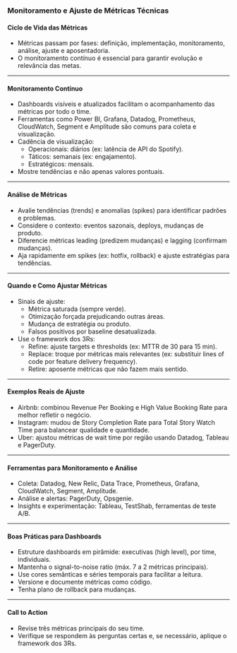 ### Monitoramento e Ajuste de Métricas Técnicas

#### Ciclo de Vida das Métricas

- Métricas passam por fases: definição, implementação, monitoramento, análise, ajuste e aposentadoria.
- O monitoramento contínuo é essencial para garantir evolução e relevância das metas.

---

#### Monitoramento Contínuo

- Dashboards visíveis e atualizados facilitam o acompanhamento das métricas por todo o time.
- Ferramentas como Power BI, Grafana, Datadog, Prometheus, CloudWatch, Segment e Amplitude são comuns para coleta e visualização.
- Cadência de visualização:
  - Operacionais: diários (ex: latência de API do Spotify).
  - Táticos: semanais (ex: engajamento).
  - Estratégicos: mensais.
- Mostre tendências e não apenas valores pontuais.

---

#### Análise de Métricas

- Avalie tendências (trends) e anomalias (spikes) para identificar padrões e problemas.
- Considere o contexto: eventos sazonais, deploys, mudanças de produto.
- Diferencie métricas leading (predizem mudanças) e lagging (confirmam mudanças).
- Aja rapidamente em spikes (ex: hotfix, rollback) e ajuste estratégias para tendências.

---

#### Quando e Como Ajustar Métricas

- Sinais de ajuste:
  - Métrica saturada (sempre verde).
  - Otimização forçada prejudicando outras áreas.
  - Mudança de estratégia ou produto.
  - Falsos positivos por baseline desatualizada.
- Use o framework dos 3Rs:
  - Refine: ajuste targets e thresholds (ex: MTTR de 30 para 15 min).
  - Replace: troque por métricas mais relevantes (ex: substituir lines of code por feature delivery frequency).
  - Retire: aposente métricas que não fazem mais sentido.

---

#### Exemplos Reais de Ajuste

- Airbnb: combinou Revenue Per Booking e High Value Booking Rate para melhor refletir o negócio.
- Instagram: mudou de Story Completion Rate para Total Story Watch Time para balancear qualidade e quantidade.
- Uber: ajustou métricas de wait time por região usando Datadog, Tableau e PagerDuty.

---

#### Ferramentas para Monitoramento e Análise

- Coleta: Datadog, New Relic, Data Trace, Prometheus, Grafana, CloudWatch, Segment, Amplitude.
- Análise e alertas: PagerDuty, Opsgenie.
- Insights e experimentação: Tableau, TestShab, ferramentas de teste A/B.

---

#### Boas Práticas para Dashboards

- Estruture dashboards em pirâmide: executivas (high level), por time, individuais.
- Mantenha o signal-to-noise ratio (máx. 7 a 2 métricas principais).
- Use cores semânticas e séries temporais para facilitar a leitura.
- Versione e documente métricas como código.
- Tenha plano de rollback para mudanças.

---

#### Call to Action

- Revise três métricas principais do seu time.
- Verifique se respondem às perguntas certas e, se necessário, aplique o framework dos 3Rs.
